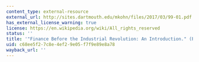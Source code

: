 ```yaml
---
content_type: external-resource
external_url: http://sites.dartmouth.edu/mkohn/files/2017/03/99-01.pdf
has_external_license_warning: true
license: https://en.wikipedia.org/wiki/All_rights_reserved
status: ''
title: '"Finance Before the Industrial Revolution: An Introduction." (PDF)'
uid: c68ee5f2-7c8e-4ef2-9e05-f7f9e89e8a78
wayback_url: ''
---
```

